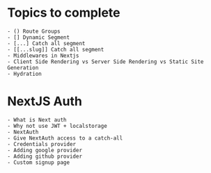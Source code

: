 # Topics to complete

    - () Route Groups
    - [] Dynamic Segment
    - [...] Catch all segment
    - [[...slug]] Catch all segment
    - Middlewares in Nextjs
    - Client Side Rendering vs Server Side Rendering vs Static Site Generation
    - Hydration

# NextJS Auth

    - What is Next auth
    - Why not use JWT + localstorage
    - NextAuth
    - Give NextAuth access to a catch-all
    - Credentials provider
    - Adding google provider
    - Adding github provider
    - Custom signup page
